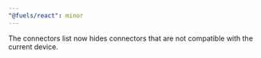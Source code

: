 ```yaml
---
"@fuels/react": minor
---
```


The connectors list now hides connectors that are not compatible with the current device.
